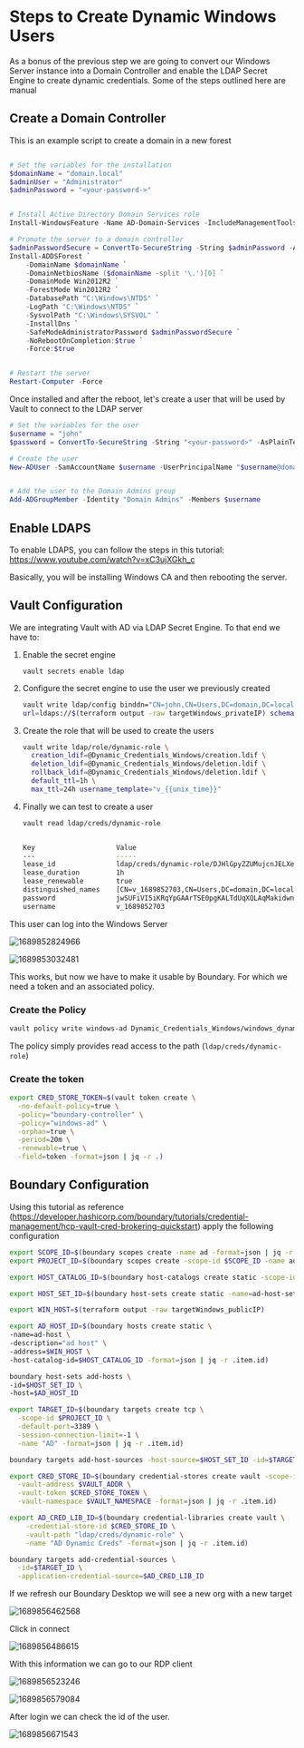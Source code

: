 # Steps to Create Dynamic Windows Users

As a bonus of the previous step we are going to convert our Windows Server instance into a Domain Controller and enable the LDAP Secret Engine to create dynamic credentials. Some of the steps outlined here are manual

## Create a Domain Controller

This is an example script to create a domain in a new forest

```powershell

# Set the variables for the installation
$domainName = "domain.local"
$adminUser = "Administrator"
$adminPassword = "<your-password->"


# Install Active Directory Domain Services role
Install-WindowsFeature -Name AD-Domain-Services -IncludeManagementTools

# Promote the server to a domain controller
$adminPasswordSecure = ConvertTo-SecureString -String $adminPassword -AsPlainText -Force
Install-ADDSForest `
    -DomainName $domainName `
    -DomainNetbiosName ($domainName -split '\.')[0] `
    -DomainMode Win2012R2 `
    -ForestMode Win2012R2 `
    -DatabasePath "C:\Windows\NTDS" `
    -LogPath "C:\Windows\NTDS" `
    -SysvolPath "C:\Windows\SYSVOL" `
    -InstallDns `
    -SafeModeAdministratorPassword $adminPasswordSecure `
    -NoRebootOnCompletion:$true `
    -Force:$true


# Restart the server
Restart-Computer -Force
```

Once installed and after the reboot, let's create a user that will be used by Vault to connect to the LDAP server

```powershell
# Set the variables for the user
$username = "john"
$password = ConvertTo-SecureString -String "<your-password>" -AsPlainText -Force

# Create the user
New-ADUser -SamAccountName $username -UserPrincipalName "$username@domain.local" -Name $username -GivenName $username -Surname "Doe" -Enabled $true -PasswordNeverExpires $true -AccountPassword $password


# Add the user to the Domain Admins group
Add-ADGroupMember -Identity "Domain Admins" -Members $username
```

## Enable LDAPS

To enable LDAPS, you can follow the steps in this tutorial: https://www.youtube.com/watch?v=xC3ujXGkh_c

Basically, you will be installing Windows CA and then rebooting the server.

## Vault Configuration

We are integrating Vault with AD via LDAP Secret Engine. To that end we have to:

1. Enable the secret engine

   ```
   vault secrets enable ldap
   ```
2. Configure the secret engine to use the user we previously created

   ```bash
   vault write ldap/config binddn="CN=john,CN=Users,DC=domain,DC=local" bindpass=<password> \ 
   url=ldaps://$(terraform output -raw targetWindows_privateIP) schema=ad insecure_tls=true
   ```
3. Create the role that will be used to create the users

   ```bash
   vault write ldap/role/dynamic-role \   
     creation_ldif=@Dynamic_Credentials_Windows/creation.ldif \
     deletion_ldif=@Dynamic_Credentials_Windows/deletion.ldif \
     rollback_ldif=@Dynamic_Credentials_Windows/deletion.ldif \
     default_ttl=1h \
     max_ttl=24h username_template="v_{{unix_time}}"
   ```
4. Finally we can test to create a user

   ```bash
   vault read ldap/creds/dynamic-role


   Key                    Value
   ---                    -----
   lease_id               ldap/creds/dynamic-role/DJHlGpyZZUMujcnJELXelY6u.c2sG1
   lease_duration         1h
   lease_renewable        true
   distinguished_names    [CN=v_1689852703,CN=Users,DC=domain,DC=local CN=v_1689852703,CN=Users,DC=domain,DC=local CN=Domain Admins,CN=Users,DC=domain,DC=local]
   password               jwSUFiVI5iKRqYpGAArTSE0pgKALTdUqXQLAqMakidwnwxYVvzf0MTbkqPrUQ9Jb
   username               v_1689852703
   ```

This user can log into the Windows Server

![1689852824966](image/README/1689852824966.png)

![1689853032481](image/README/1689853032481.png)

This works, but now we have to make it usable by Boundary. For which we need a token and an associated policy.

### Create the Policy

```bash
vault policy write windows-ad Dynamic_Credentials_Windows/windows_dynamic.hcl
```

The policy simply provides read access to the path (`ldap/creds/dynamic-role`)

### Create the token

```bash
export CRED_STORE_TOKEN=$(vault token create \
  -no-default-policy=true \
  -policy="boundary-controller" \
  -policy="windows-ad" \
  -orphan=true \
  -period=20m \
  -renewable=true \
  -field=token -format=json | jq -r .)

```

## Boundary Configuration

Using this tutorial as reference (https://developer.hashicorp.com/boundary/tutorials/credential-management/hcp-vault-cred-brokering-quickstart) apply the following configuration

```bash
export SCOPE_ID=$(boundary scopes create -name ad -format=json | jq -r .item.id)
export PROJECT_ID=$(boundary scopes create -scope-id $SCOPE_ID -name ad-project -format=json | jq -r .item.id)

export HOST_CATALOG_ID=$(boundary host-catalogs create static -scope-id=$PROJECT_ID -name=ad-catalog -format=json | jq -r .item.id)

export HOST_SET_ID=$(boundary host-sets create static -name=ad-host-set -host-catalog-id=$HOST_CATALOG_ID -format=json  | jq -r .item.id)

export WIN_HOST=$(terraform output -raw targetWindows_publicIP)

export AD_HOST_ID=$(boundary hosts create static \
-name=ad-host \
-description="ad host" \
-address=$WIN_HOST \
-host-catalog-id=$HOST_CATALOG_ID -format=json | jq -r .item.id)

boundary host-sets add-hosts \
-id=$HOST_SET_ID \
-host=$AD_HOST_ID

export TARGET_ID=$(boundary targets create tcp \
  -scope-id $PROJECT_ID \
  -default-port=3389 \
  -session-connection-limit=-1 \
  -name "AD" -format=json | jq -r .item.id)

boundary targets add-host-sources -host-source=$HOST_SET_ID -id=$TARGET_ID

export CRED_STORE_ID=$(boundary credential-stores create vault -scope-id $PROJECT_ID \
  -vault-address $VAULT_ADDR \
  -vault-token $CRED_STORE_TOKEN \
  -vault-namespace $VAULT_NAMESPACE -format=json | jq -r .item.id)

export AD_CRED_LIB_ID=$(boundary credential-libraries create vault \
    -credential-store-id $CRED_STORE_ID \
    -vault-path "ldap/creds/dynamic-role" \
    -name "AD Dynamic Creds" -format=json | jq -r .item.id)

boundary targets add-credential-sources \
  -id=$TARGET_ID \
  -application-credential-source=$AD_CRED_LIB_ID

```

If we refresh our Boundary Desktop we will see a new org with a new target

![1689856462568](image/README/1689856462568.png)

Click in connect

![1689856486615](image/README/1689856486615.png)

With this information we can go to our RDP client

![1689856523246](image/README/1689856523246.png)

![1689856579084](image/README/1689856579084.png)

After login we can check the id of the user.

![1689856671543](image/README/1689856671543.png)

